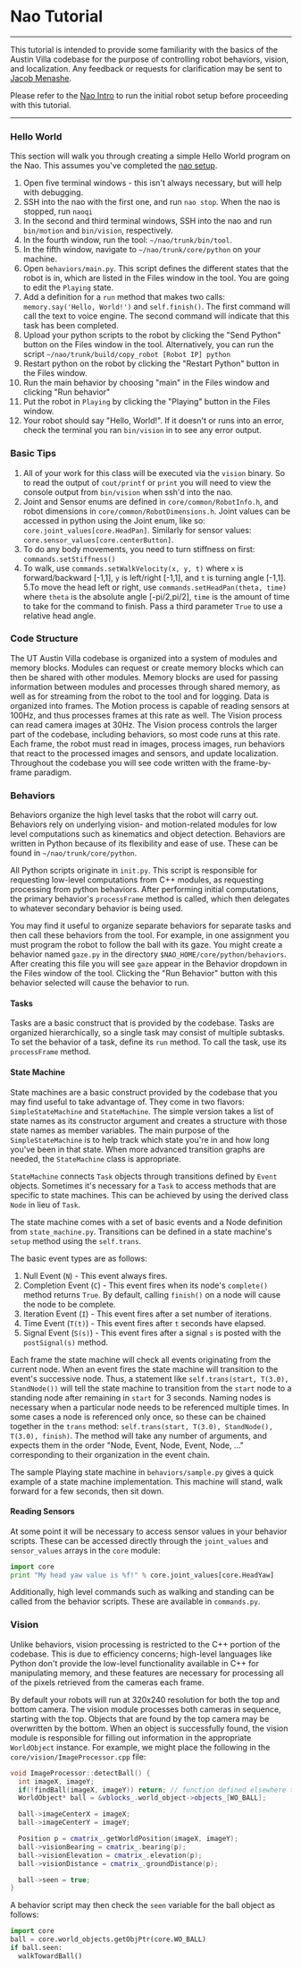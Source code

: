 # Nao Tutorial

* * *

This tutorial is intended to provide some familiarity with the basics of the Austin Villa codebase for the purpose of controlling robot behaviors, vision, and localization. Any feedback or requests for clarification may be sent to [Jacob Menashe](https://github.com/jmenashe).

Please refer to the [Nao Intro](setup.md) to run the initial robot setup before proceeding with this tutorial.

* * *

### Hello World

This section will walk you through creating a simple Hello World program on the Nao. This assumes you've completed the [nao setup](setup.md).

1. Open five terminal windows - this isn't always necessary, but will help with debugging.
2. SSH into the nao with the first one, and run `nao stop`. When the nao is stopped, run `naoqi`
3. In the second and third terminal windows, SSH into the nao and run `bin/motion` and `bin/vision`, respectively.
4. In the fourth window, run the tool: `~/nao/trunk/bin/tool`.
5. In the fifth window, navigate to `~/nao/trunk/core/python` on your machine.
6. Open `behaviors/main.py`. This script defines the different states that the robot is in, which are listed in the Files window in the tool. You are going to edit the `Playing` state.
7. Add a definition for a `run` method that makes two calls: `memory.say('Hello, World!')` and `self.finish()`. The first command will call the text to voice engine. The second command will indicate that this task has been completed.
10. Upload your python scripts to the robot by clicking the "Send Python" button on the Files window in the tool. Alternatively, you can run the script `~/nao/trunk/build/copy_robot [Robot IP] python`
11. Restart python on the robot by clicking the "Restart Python" button in the Files window.
12. Run the main behavior by choosing "main" in the Files window and clicking "Run behavior"
13. Put the robot in `Playing` by clicking the "Playing" button in the Files window.
14. Your robot should say "Hello, World!". If it doesn't or runs into an error, check the terminal you ran `bin/vision` in to see any error output.

### Basic Tips

1. All of your work for this class will be executed via the `vision` binary. So to read the output of `cout/printf` or `print` you will need to view the console output from `bin/vision` when ssh'd into the nao.
2. Joint and Sensor enums are defined in `core/common/RobotInfo.h`, and robot dimensions in `core/common/RobotDimensions.h`. Joint values can be accessed in python using the Joint enum, like so: `core.joint_values[core.HeadPan]`. Similarly for sensor values: `core.sensor_values[core.centerButton]`.
3. To do any body movements, you need to turn stiffness on first: `commands.setStiffness()`
4. To walk, use `commands.setWalkVelocity(x, y, t)` where `x` is forward/backward [-1,1], `y` is left/right [-1,1], and `t` is turning angle [-1,1].
5.To move the head left or right, use `commands.setHeadPan(theta, time)` where `theta` is the absolute angle [-pi/2,pi/2], `time` is the amount of time to take for the command to finish. Pass a third parameter `True` to use a relative head angle.

### Code Structure

The UT Austin Villa codebase is organized into a system of modules and memory blocks. Modules can request or create memory blocks which can then be shared with other modules. Memory blocks are used for passing information between modules and processes through shared memory, as well as for streaming from the robot to the tool and for logging. Data is organized into frames. The Motion process is capable of reading sensors at 100Hz, and thus processes frames at this rate as well. The Vision process can read camera images at 30Hz. The Vision process controls the larger part of the codebase, including behaviors, so most code runs at this rate. Each frame, the robot must read in images, process images, run behaviors that react to the processed images and sensors, and update localization. Throughout the codebase you will see code written with the frame-by-frame paradigm.

### Behaviors

Behaviors organize the high level tasks that the robot will carry out. Behaviors rely on underlying vision- and motion-related modules for low level computations such as kinematics and object detection. Behaviors are written in Python because of its flexibility and ease of use. These can be found in `~/nao/trunk/core/python`.

All Python scripts originate in `init.py`. This script is responsible for requesting low-level computations from C++ modules, as requesting processing from python behaviors. After performing initial computations, the primary behavior's `processFrame` method is called, which then delegates to whatever secondary behavior is being used.

You may find it useful to organize separate behaviors for separate tasks and then call these behaviors from the tool. For example, in one assignment you must program the robot to follow the ball with its gaze. You might create a behavior named `gaze.py` in the directory `$NAO_HOME/core/python/behaviors`. After creating this file you will see `gaze` appear in the Behavior dropdown in the Files window of the tool. Clicking the "Run Behavior" button with this behavior selected will cause the behavior to run.

#### Tasks

Tasks are a basic construct that is provided by the codebase. Tasks are organized hierarchically, so a single task may consist of multiple subtasks. To set the behavior of a task, define its `run` method. To call the task, use its `processFrame` method.

#### State Machine

State machines are a basic construct provided by the codebase that you may find useful to take advantage of. They come in two flavors: `SimpleStateMachine` and `StateMachine`. The simple version takes a list of state names as its constructor argument and creates a structure with those state names as member variables. The main purpose of the `SimpleStateMachine` is to help track which state you're in and how long you've been in that state. When more advanced transition graphs are needed, the `StateMachine` class is appropriate.

`StateMachine` connects `Task` objects through transitions defined by `Event` objects. Sometimes it's necessary for a `Task` to access methods that are specific to state machines. This can be achieved by using the derived class `Node` in lieu of `Task`.

The state machine comes with a set of basic events and a Node definition from `state_machine.py`. Transitions can be defined in a state machine's `setup` method using the `self.trans`.

The basic event types are as follows:

1.  Null Event (`N`) - This event always fires.
2.  Completion Event (`C`) - This event fires when its node's `complete()` method returns `True`. By default, calling `finish()` on a node will cause the node to be complete.
3.  Iteration Event (`I`) - This event fires after a set number of iterations.
4.  Time Event (`T(t)`) - This event fires after `t` seconds have elapsed.
5.  Signal Event (`S(s)`) - This event fires after a signal `s` is posted with the `postSignal(s)` method.

Each frame the state machine will check all events originating from the current node. When an event fires the state machine will transition to the event's successive node. Thus, a statement like `self.trans(start, T(3.0), StandNode())` will tell the state machine to transition from the `start` node to a standing node after remaining in `start` for 3 seconds. Naming nodes is necessary when a particular node needs to be referenced multiple times. In some cases a node is referenced only once, so these can be chained together in the `trans` method: `self.trans(start, T(3.0), StandNode(), T(3.0), finish)`. The method will take any number of arguments, and expects them in the order "Node, Event, Node, Event, Node, ..." corresponding to their organization in the event chain.

The sample Playing state machine in `behaviors/sample.py` gives a quick example of a state machine implementation. This machine will stand, walk forward for a few seconds, then sit down.

#### Reading Sensors

At some point it will be necessary to access sensor values in your behavior scripts. These can be accessed directly through the `joint_values` and `sensor_values` arrays in the `core` module:
```python
import core
print "My head yaw value is %f!" % core.joint_values[core.HeadYaw]
```

Additionally, high level commands such as walking and standing can be called from the behavior scripts. These are available in `commands.py`.

### Vision

Unlike behaviors, vision processing is restricted to the C++ portion of the codebase. This is due to efficiency concerns; high-level languages like Python don't provide the low-level functionality available in C++ for manipulating memory, and these features are necessary for processing all of the pixels retrieved from the cameras each frame. 

By default your robots will run at 320x240 resolution for both the top and bottom camera. The vision module processes both cameras in sequence, starting with the top. Objects that are found by the top camera may be overwritten by the bottom. When an object is successfully found, the vision module is responsible for filling out information in the appropriate `WorldObject` instance. For example, we might place the following in the `core/vision/ImageProcessor.cpp` file:

```cpp
void ImageProcessor::detectBall() {
  int imageX, imageY;
  if(!findBall(imageX, imageY)) return; // function defined elsewhere that fills in imageX, imageY by reference
  WorldObject* ball = &vblocks_.world_object->objects_[WO_BALL];

  ball->imageCenterX = imageX;
  ball->imageCenterY = imageY;

  Position p = cmatrix_.getWorldPosition(imageX, imageY);
  ball->visionBearing = cmatrix_.bearing(p);
  ball->visionElevation = cmatrix_.elevation(p);
  ball->visionDistance = cmatrix_.groundDistance(p);

  ball->seen = true;
}
```

A behavior script may then check the `seen` variable for the ball object as follows:

```python
import core
ball = core.world_objects.getObjPtr(core.WO_BALL)
if ball.seen:
  walkTowardBall()
```
